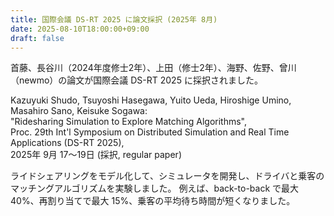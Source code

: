```yaml
---
title: 国際会議 DS-RT 2025 に論文採択 (2025年 8月)
date: 2025-08-10T18:00:00+09:00
draft: false
---
```

首藤、長谷川（2024年度修士2年）、上田（修士2年）、海野、佐野、曾川（newmo）の論文が国際会議 DS-RT 2025 に採択されました。

Kazuyuki Shudo, Tsuyoshi Hasegawa, Yuito Ueda, Hiroshige Umino, Masahiro Sano, Keisuke Sogawa:<br>
"Ridesharing Simulation to Explore Matching Algorithms",<br>
Proc. 29th Int'l Symposium on Distributed Simulation and Real Time Applications (DS-RT 2025),<br>
2025年 9月 17〜19日 (採択, regular paper)

ライドシェアリングをモデル化して、シミュレータを開発し、ドライバと乗客のマッチングアルゴリズムを実験しました。 例えば、back-to-back で最大 40%、再割り当てで最大 15%、乗客の平均待ち時間が短くなりました。
